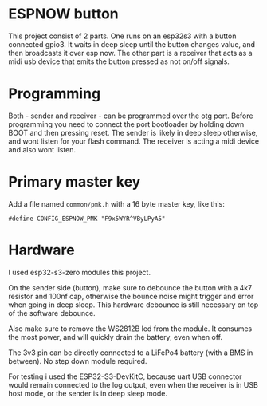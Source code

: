 # ESPNOW button
This project consist of 2 parts. One runs on an esp32s3 with a button connected gpio3. It waits in deep sleep until the button changes value, and then broadcasts it over esp now.
The other part is a receiver that acts as a midi usb device that emits the button pressed as not on/off signals.

# Programming
Both - sender and receiver - can be programmed over the otg port. Before programming you need to connect the port bootloader by holding down BOOT and then pressing reset. 
The sender is likely in deep sleep otherwise, and wont listen for your flash command. The receiver is acting a midi device and also wont listen.

# Primary master key

Add a file named `common/pmk.h` with a 16 byte master key, like this:
```
#define CONFIG_ESPNOW_PMK "F9x5WYR^VByLPyA5" 
```

# Hardware
I used esp32-s3-zero modules this project. 

On the sender side (button), make sure to debounce the button with a 4k7 resistor and 100nf cap, otherwise the bounce noise might trigger and error when going in deep sleep. This hardware debounce is still necessary on top of the software debounce.

Also make sure to remove the WS2812B led from the module. It consumes the most power, and will quickly drain the battery, even when off.

The 3v3 pin can be directly connected to a LiFePo4 battery (with a BMS in between). No step down module required.

For testing i used the ESP32-S3-DevKitC, because uart USB connector would remain connected to the log output, even when the receiver is in USB host mode, or the sender is in deep sleep mode.
